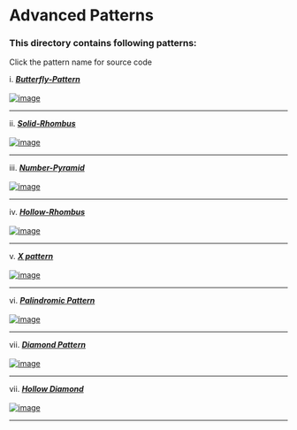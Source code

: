 # Advanced Patterns

### This directory contains following patterns:
Click the pattern name for source code

i. [_**Butterfly-Pattern**_](https://github.com/takalkarsayali/java-code-samples/blob/master/Advanced-Patterns/Butterfly_Pattern.java) <br><br>
[![image](https://www.linkpicture.com/q/Butterfly-Pattern.png)](https://www.linkpicture.com/view.php?img=LPic628bc38909d312142817683)<hr>

ii. [_**Solid-Rhombus**_](https://github.com/takalkarsayali/java-code-samples/blob/master/Advanced-Patterns/Solid_Rhombus.java) <br><br>
[![image](https://www.linkpicture.com/q/Solid_Rhombus.png)](https://www.linkpicture.com/view.php?img=LPic628bc41974e521190552745)<hr>

iii. [_**Number-Pyramid**_](https://github.com/takalkarsayali/java-code-samples/blob/master/Advanced-Patterns/Number_Pyramid.java) <br><br>
[![image](https://www.linkpicture.com/q/Number_Pyramid.png)](https://www.linkpicture.com/view.php?img=LPic628bbef1689cf277995423)<hr>

iv. [_**Hollow-Rhombus**_](https://github.com/takalkarsayali/java-code-samples/blob/master/Advanced-Patterns/Hollow-Rhombus.java)<br><br>
[![image](https://www.linkpicture.com/q/Hollow_Rhombus.png)](https://www.linkpicture.com/view.php?img=LPic628e16dfd6fb91295467837)<hr>

v. [_**X pattern**_](https://github.com/takalkarsayali/java-code-samples/blob/master/Advanced-Patterns/Xpattern.java)<br><br>
[![image](https://www.linkpicture.com/q/Xpattern.png)](https://www.linkpicture.com/view.php?img=LPic628f4599981dc623840344)<hr>

vi. [_**Palindromic Pattern**_](https://github.com/takalkarsayali/java-code-samples/blob/master/Advanced-Patterns/PalindromicPattern.java)<br><br>
[![image](https://www.linkpicture.com/q/PalindromicPattern.png)](https://www.linkpicture.com/view.php?img=LPic628f4604d68e6983844002)<hr>

vii. [_**Diamond Pattern**_](https://github.com/takalkarsayali/java-code-samples/blob/master/Advanced-Patterns/DiamondPattern.java)<br><br>
[![image](https://www.linkpicture.com/q/DiamondPattern.png)](https://www.linkpicture.com/view.php?img=LPic628f466702536650195391)<hr>

vii. [_**Hollow Diamond**_](https://github.com/takalkarsayali/java-code-samples/blob/master/Advanced-Patterns/HollowDiamond.java)<br><br>
[![image](https://www.linkpicture.com/q/HollowDiamond.png)](https://www.linkpicture.com/view.php?img=LPic628f46a9a85681732169178)<hr>

